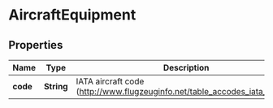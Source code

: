 # AircraftEquipment

## Properties
Name | Type | Description | Notes
------------ | ------------- | ------------- | -------------
**code** | **String** | IATA aircraft code (http://www.flugzeuginfo.net/table_accodes_iata_en.php)  |  [optional]
